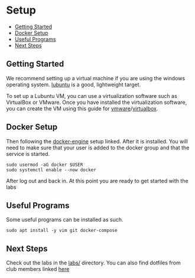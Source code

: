 # Setup
- [Getting Started](#getting-started)
- [Docker Setup](#docker-setup)
- [Useful Programs](#useful-programs)
- [Next Steps](#next-steps)

## Getting Started
We recommend setting up a virtual machine if you are using the windows operating system. [lubuntu](https://lubuntu.me/downloads/) is a good, lightweight target.

To set up a Lubuntu VM, you can use a virtualization software such as VirtualBox or VMware. Once you have installed the virtualization software, you can create the VM using this guide for [vmware](https://kb.vmware.com/s/article/1018415)/[virtualbox](https://www.nakivo.com/blog/use-virtualbox-quick-overview/). 

## Docker Setup 
Then following the [docker-engine](https://docs.docker.com/engine/install/) setup linked. After it is installed. You will need to make sure that your user is added to the docker group and that the service is started.
```
sudo usermod -aG docker $USER
sudo systemctl enable --now docker
```

After log out and back in. At this point you are ready to get started with the labs

## Useful Programs
Some useful programs can be installed as such. 
```
sudo apt install -y vim git docker-compose
```

## Next Steps
Check out the labs in the [labs/](https://github.com/49thSecurityDivision/Competitions/tree/master/labs) directory. You can also find dotfiles from club members linked [here](https://github.com/49thSecurityDivision/configs)
